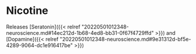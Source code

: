 # Nicotine


Releases [Seratonin]({{< relref "20220501012348-neuroscience.md#14ec212d-1b68-4ed8-bb31-0f67f4729ffd" >}}) and [Dopamine]({{< relref "20220501012348-neuroscience.md#9e31312d-bf5e-4289-9064-dc1e916417be" >}})
